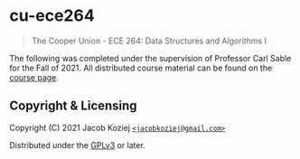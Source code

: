 # cu-ece264

> The Cooper Union - ECE 264: Data Structures and Algorithms I

The following was completed under the supervision of Professor Carl
Sable for the Fall of 2021.  All distributed course material can be
found on the [course page].


## Copyright & Licensing

Copyright (C) 2021  Jacob Koziej [`<jacobkoziej@gmail.com>`]

Distributed under the [GPLv3] or later.


[course page]: http://faculty.cooper.edu/sable2/courses/fall2021/ece264/
[`<jacobkoziej@gmail.com>`]: mailto:jacobkoziej@gmail.com
[GPLv3]: LICENSE.md
